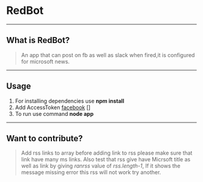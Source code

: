 # RedBot

----
## What is RedBot?


> An app that can post on fb as well as slack when fired,it is configured for microsoft news.

----
## Usage
1. For installing dependencies use **npm install**
2. Add AccessToken [facebook](https://developers.facebook.com/tools-and-support/) []
3. To run use command **node app**

----
## Want to contribute?
> Add rss links to array
>before adding link to rss please make sure that link have many ms links.
> Also test that rss give have Micrsoft title as well as link by giving *ranrss* value of *rss.length-1*,
>If it shows the message missing error this rss will not work try another.
